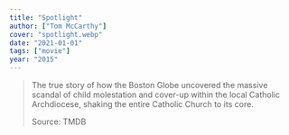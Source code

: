 ```yaml
---
title: "Spotlight"
author: ["Tom McCarthy"]
cover: "spotlight.webp"
date: "2021-01-01"
tags: ["movie"]
year: "2015"
---
```


> The true story of how the Boston Globe uncovered the massive scandal of child molestation and cover-up within the local Catholic Archdiocese, shaking the entire Catholic Church to its core.
>
> Source: TMDB
